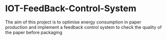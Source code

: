 # IOT-FeedBack-Control-System
The aim of this project is to optimise energy consumption in paper production and implement a feedback control system to check the quality of the paper before packaging
